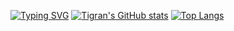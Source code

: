 [![Typing SVG](https://readme-typing-svg.herokuapp.com?color=%232589F7&lines=Hi+there!+%3A\);I+am+Tigran+;Nice+to+meet+you+%3A-\))](https://git.io/typing-svg)
[![Tigran's GitHub stats](https://github-readme-stats.vercel.app/api?username=Tigran0199)](https://github.com/Tigran0199/github-readme-stats)
[![Top Langs](https://github-readme-stats.vercel.app/api/top-langs/?username=Tigran0199)](https://github.com/Tigran0199/github-readme-stats)